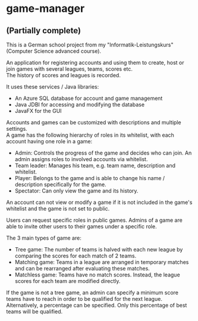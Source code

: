 # game-manager
## (Partially complete)
This is a German school project from my "Informatik-Leistungskurs" (Computer Science advanced course).

An application for registering accounts and using them to create, host or join games with several leagues, teams, scores etc.  
The history of scores and leagues is recorded.

It uses these services / Java libraries:
- An Azure SQL database for account and game management
- Java JDBI for accessing and modifying the database
- JavaFX for the GUI

Accounts and games can be customized with descriptions and multiple settings.  
A game has the following hierarchy of roles in its whitelist, with each account having one role in a game:
- Admin: Controls the progress of the game and decides who can join. An admin assigns roles to involved accounts via whitelist.
- Team leader: Manages his team, e.g. team name, description and whitelist.
- Player: Belongs to the game and is able to change his name / description specifically for the game.
- Spectator: Can only view the game and its history.

An account can not view or modify a game if it is not included in the game's whitelist and the game is not set to public.

Users can request specific roles in public games. Admins of a game are able to invite other users to their games under a specific role.

The 3 main types of game are:
- Tree game: The number of teams is halved with each new league by comparing the scores for each match of 2 teams.
- Matching game: Teams in a league are arranged in temporary matches and can be rearranged after evaluating these matches.
- Matchless game: Teams have no match scores. Instead, the league scores for each team are modified directly.

If the game is not a tree game, an admin can specify a minimum score teams have to reach in order to be qualified for the next league.  
Alternatively, a percentage can be specified. Only this percentage of best teams will be qualified.
